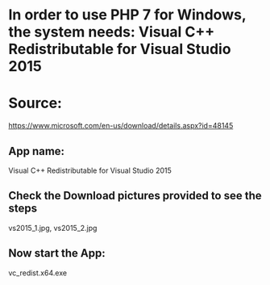 # In order to use PHP 7 for Windows, the system needs: Visual C++ Redistributable for Visual Studio 2015
# Source:
https://www.microsoft.com/en-us/download/details.aspx?id=48145

## App name:
Visual C++ Redistributable for Visual Studio 2015

## Check the Download pictures provided to see the steps
vs2015_1.jpg, vs2015_2.jpg

## Now start the App:
vc_redist.x64.exe
